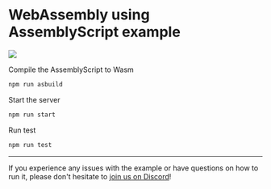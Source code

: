 # WebAssembly using AssemblyScript example

[![](https://badgen.net/badge/Run%20this%20/README/5B3ADF?icon=https://runme.dev/img/logo.svg)](https://runme.dev/api/runme?repository=https://github.com/stateful/blog-examples.git&fileToOpen=assembly-script/README.md)

Compile the AssemblyScript to Wasm

```bash
npm run asbuild
```

Start the server

```bash
npm run start
```

Run test

```bash
npm run test
```

---

If you experience any issues with the example or have questions on how to run it, please don't hesitate to [join us on Discord](https://discord.com/invite/BQm8zRCBUY)!